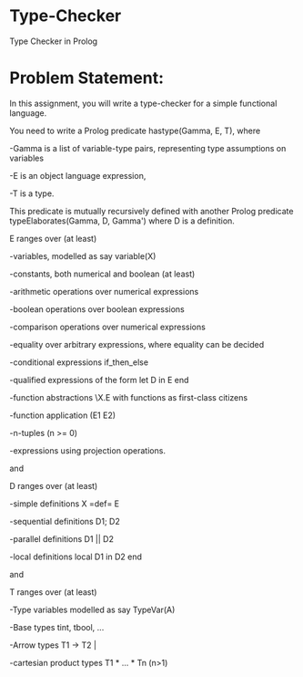 # Type-Checker
Type Checker in Prolog
# Problem Statement:
In this assignment, you will write a type-checker for a simple functional language.

 You need to write a Prolog predicate hastype(Gamma, E, T), where 

-Gamma is a list of variable-type pairs, representing type assumptions on variables

-E is an object language expression, 

-T is a type.


This predicate is mutually recursively defined with another Prolog predicate typeElaborates(Gamma, D, Gamma') where D is a definition.



E ranges over (at least)

-variables, modelled as say variable(X)

-constants, both numerical and boolean (at least)

-arithmetic operations over numerical expressions

-boolean operations over boolean expressions

-comparison operations over numerical expressions

-equality over arbitrary expressions, where equality can be decided

-conditional expressions if_then_else

-qualified expressions of the form let D in E end

-function abstractions \X.E  with functions as first-class citizens

-function application (E1 E2)  

-n-tuples  (n >= 0)

-expressions using projection operations.

and 

D ranges over (at least)

-simple definitions X =def= E

-sequential definitions D1; D2

-parallel definitions D1 || D2

-local definitions local D1 in D2 end


and

T ranges over (at least)

-Type variables modelled as say TypeVar(A) 

-Base types tint, tbool, ...

-Arrow types T1 -> T2 |

-cartesian product types T1 * ... * Tn  (n>1)

